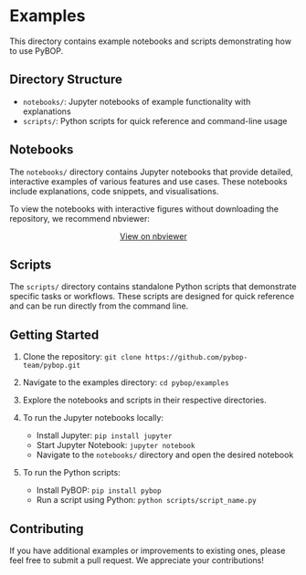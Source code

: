 # Examples

This directory contains example notebooks and scripts demonstrating how to use PyBOP.

## Directory Structure

- `notebooks/`: Jupyter notebooks of example functionality with explanations
- `scripts/`: Python scripts for quick reference and command-line usage

## Notebooks

The `notebooks/` directory contains Jupyter notebooks that provide detailed, interactive examples of various features and use cases. These notebooks include explanations, code snippets, and visualisations.

To view the notebooks with interactive figures without downloading the repository, we recommend nbviewer:

<div align="center">

[View on nbviewer](https://nbviewer.org/github/pybop-team/PyBOP/tree/develop/examples/notebooks/)

</div>

## Scripts

The `scripts/` directory contains standalone Python scripts that demonstrate specific tasks or workflows. These scripts are designed for quick reference and can be run directly from the command line.

## Getting Started

1. Clone the repository: `git clone https://github.com/pybop-team/pybop.git`
2. Navigate to the examples directory: `cd pybop/examples`
3. Explore the notebooks and scripts in their respective directories.
4. To run the Jupyter notebooks locally:
   - Install Jupyter: `pip install jupyter`
   - Start Jupyter Notebook: `jupyter notebook`
   - Navigate to the `notebooks/` directory and open the desired notebook

5. To run the Python scripts:
   - Install PyBOP: `pip install pybop`
   - Run a script using Python: `python scripts/script_name.py`

## Contributing

If you have additional examples or improvements to existing ones, please feel free to submit a pull request. We appreciate your contributions!
